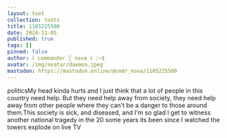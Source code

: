 ```yaml
---
layout: toot
collection: toots
title: 1105225500
date: 2024-11-05
published: true
tags: []
pinned: false
author: ⸸ commander ░ nova ⸸ :~$
avatar: /img/avatar/daemon.jpeg
mastodon: https://mastodon.online/@cmdr_nova/1105225500
---
```


politicsMy head kinda hurts and I just think that a lot of people in this country need help. But they need help away from society, they need help away from other people where they can't be a danger to those around them.This society is sick, and diseased, and I'm so glad I get to witness another national tragedy in the 20 some years its been since I watched the towers explode on live TV
